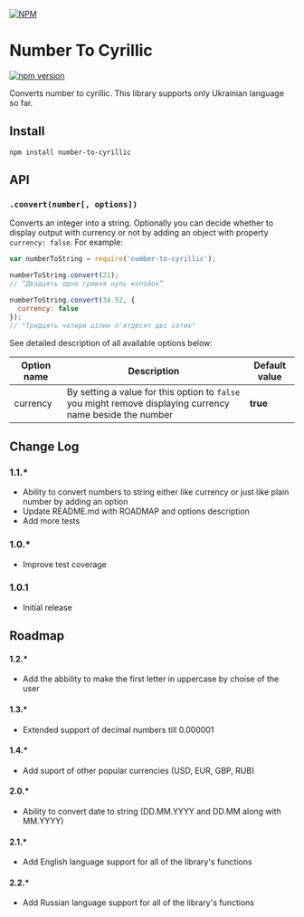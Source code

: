 [![NPM](https://nodei.co/npm/number-to-cyrillic.png)](https://www.npmjs.com/package/number-to-cyrillic)

# Number To Cyrillic

[![npm version](https://badge.fury.io/js/number-to-cyrillic.svg)](https://badge.fury.io/js/number-to-cyrillic)

Converts number to cyrillic.
This library supports only Ukrainian language so far.

## Install

`npm install number-to-cyrillic`

## API

### `.convert(number[, options])`

Converts an integer into a string. Optionally you can decide whether to display output with currency or not
by adding an object with property `currency: false`. For example:

```js
var numberToString = require('number-to-cyrillic');

numberToString.convert(21);
// “Двадцять одна гривня нуль копійок”

numberToString.convert(34.52, {
  currency: false
});
// "Тридцять чотири цілих п'ятдесят дві сотих"
```
See detailed description of all available options below:

| Option name | Description                                                                               | Default value        |
|-------------|-------------------------------------------------------------------------------------------|----------------------|
| currency    | By setting a value for this option to `false` you might remove displaying currency name beside the number | **true** |


## Change Log

### 1.1.*

- Ability to convert numbers to string either like currency or just like plain number by adding an option
- Update README.md with ROADMAP and options description
- Add more tests

### 1.0.*

- Improve test coverage

### 1.0.1

- Initial release

## Roadmap

#### 1.2.*

- Add the abbility to make the first letter in uppercase by choise of the user

#### 1.3.*

- Extended support of decimal numbers till 0.000001

#### 1.4.*

- Add suport of other popular currencies (USD, EUR, GBP, RUB)

#### 2.0.*

- Ability to convert date to string (DD.MM.YYYY and DD.MM along with MM.YYYY)

#### 2.1.*

- Add English language support for all of the library's functions

#### 2.2.*

- Add Russian language support for all of the library's functions

